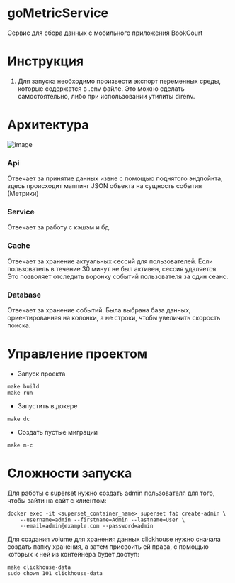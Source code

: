 # goMetricService
Сервис для сбора данных с мобильного приложения BookCourt

# Инструкция
1. Для запуска необходимо произвести экспорт переменных среды, которые содержатся в .env файле. Это можно
   сделать самостоятельно, либо при использовании утилиты direnv. 

# Архитектура

![image](https://github.com/wanna-beat-by-bit/goMetricService/assets/71206074/f526379d-0ff8-4986-9c9d-3be66a008926)

### Api
Отвечает за принятие данных извне с помощью поднятого эндпойнта, здесь происходит маппинг JSON объекта
на сущность события (Метрики)

### Service
Отвечает за работу с кэшэм и бд.

### Cache
Отвечает за хранение актуальных сессий для пользователей. Если пользователь в течение 30 минут
не был активен, сессия удаляется. Это позволяет отследить воронку событий пользователя за один
сеанс.

### Database
Отвечает за хранение событий. Была выбрана база данных, ориентированная на колонки, а не строки,
чтобы увеличить скорость поиска.

# Управление проектом
* Запуск проекта
```
make build
make run
```
* Запустить в докере
```
make dc
```
* Создать пустые миграции
```
make m-c
```

# Сложности запуска
Для работы с superset нужно создать admin пользователя для того, чтобы зайти на сайт с клиентом:
```
docker exec -it <superset_container_name> superset fab create-admin \
    --username=admin --firstname=Admin --lastname=User \
    --email=admin@example.com --password=admin
```
Для создания volume для хранения данных clickhouse нужно сначала создать папку хранения, а затем 
присвоить ей права, с помощью которых к ней из контейнера будет доступ:
```
make clickhouse-data
sudo chown 101 clickhouse-data
```
